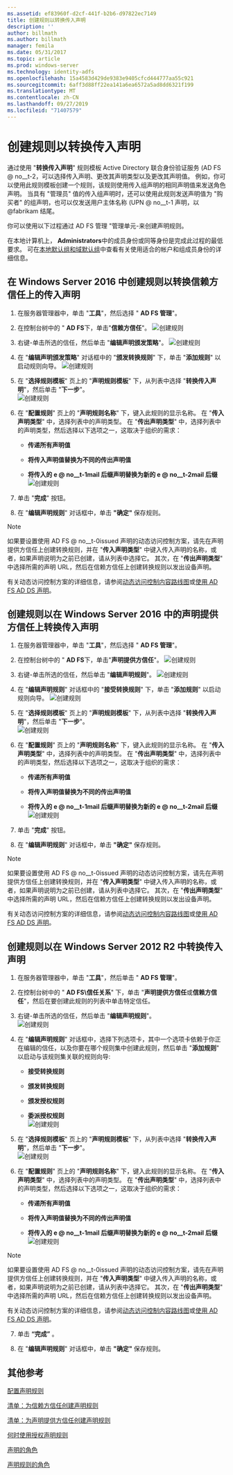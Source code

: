 ```yaml
---
ms.assetid: ef83960f-d2cf-441f-b2b6-d97822ec7149
title: 创建规则以转换传入声明
description: ''
author: billmath
ms.author: billmath
manager: femila
ms.date: 05/31/2017
ms.topic: article
ms.prod: windows-server
ms.technology: identity-adfs
ms.openlocfilehash: 15a4583d429de9383e9405cfcd444777aa55c921
ms.sourcegitcommit: 6aff3d88ff22ea141a6ea6572a5ad8dd6321f199
ms.translationtype: MT
ms.contentlocale: zh-CN
ms.lasthandoff: 09/27/2019
ms.locfileid: "71407579"
---
```

# <a name="create-a-rule-to-transform-an-incoming-claim"></a>创建规则以转换传入声明


通过使用 "**转换传入声明**" 规则模板 Active Directory 联合身份验证服务 \(AD FS @ no__t-2，可以选择传入声明、更改其声明类型以及更改其声明值。 例如，你可以使用此规则模板创建一个规则，该规则使用传入组声明的相同声明值来发送角色声明。 当具有 "管理员" 值的传入组声明时，还可以使用此规则发送声明值为 "购买者" 的组声明，也可以仅发送用户主体名称 \(UPN @ no__t-1 声明，以 @fabrikam 结尾。  
  
你可以使用以下过程通过 AD FS 管理 "管理单元\-来创建声明规则。  
  
在本地计算机上， **Administrators**中的成员身份或同等身份是完成此过程的最低要求。  可在[本地默认组和域默认组](https://go.microsoft.com/fwlink/?LinkId=83477)中查看有关使用适合的帐户和组成员身份的详细信息。 

## <a name="to-create-a-rule-to-transform-an-incoming-claim-on-a-relying-party-trust-in-windows-server-2016"></a>在 Windows Server 2016 中创建规则以转换信赖方信任上的传入声明 

1.  在服务器管理器中，单击 "**工具**"，然后选择 " **AD FS 管理**"。  
  
2.  在控制台树中的 " **AD FS**下，单击"**信赖方信任**"。 
![创建规则](media/Create-a-Rule-to-Pass-Through-or-Filter-an-Incoming-Claim/claimrule9.PNG)  
  
3.  右键\-单击所选的信任，然后单击 "**编辑声明颁发策略**"。
![创建规则](media/Create-a-Rule-to-Pass-Through-or-Filter-an-Incoming-Claim/claimrule10.PNG)   
  
4.  在 "**编辑声明颁发策略**" 对话框中的 "**颁发转换规则**" 下，单击 "**添加规则**" 以启动规则向导。 
![创建规则](media/Create-a-Rule-to-Pass-Through-or-Filter-an-Incoming-Claim/claimrule11.PNG)    

5.  在 "**选择规则模板**" 页上的 "**声明规则模板**" 下，从列表中选择 "**转换传入声明**"，然后单击 "**下一步**"。  
![创建规则](media/Create-a-Rule-to-Transform-an-Incoming-Claim/transform3.PNG)      

6.  在 "**配置规则**" 页上的 "**声明规则名称**" 下，键入此规则的显示名称。 在 "**传入声明类型**" 中，选择列表中的声明类型。 在 "**传出声明类型**" 中，选择列表中的声明类型，然后选择以下选项之一，这取决于组织的需求：  
  
    -   **传递所有声明值**  
  
    -   **将传入声明值替换为不同的传出声明值**  
  
    -   **将传入的 e @ no__t-1mail 后缀声明替换为新的 e @ no__t-2mail 后缀**  
![创建规则](media/Create-a-Rule-to-Transform-an-Incoming-Claim/transform4.PNG)   

7.  单击 "**完成**" 按钮。  
  
8.  在 "**编辑声明规则**" 对话框中，单击 **"确定"** 保存规则。
  
> [!NOTE]  
> 如果要设置使用 AD FS @ no__t-0issued 声明的动态访问控制方案，请先在声明提供方信任上创建转换规则，并在 "**传入声明类型**" 中键入传入声明的名称，或者，如果声明说明为之前已创建，请从列表中选择它。 其次，在 "**传出声明类型**" 中选择所需的声明 URL，然后在信赖方信任上创建转换规则以发出设备声明。  
>   
> 有关动态访问控制方案的详细信息，请参阅[动态访问控制内容路线图](../../solution-guides/dynamic-access-control--scenario-overview.md)或[使用 AD FS AD DS 声明](https://technet.microsoft.com/library/hh831504.aspx)。 

## <a name="to-create-a-rule-to-transform-an-incoming-claim-on-a-claims-provider-trust-in-windows-server-2016"></a>创建规则以在 Windows Server 2016 中的声明提供方信任上转换传入声明 
  
1.  在服务器管理器中，单击 "**工具**"，然后选择 " **AD FS 管理**"。  
  
2.  在控制台树中的 " **AD FS**下，单击"**声明提供方信任**"。 
![创建规则](media/Create-a-Rule-to-Pass-Through-or-Filter-an-Incoming-Claim/claimrule1.PNG)  
  
3.  右键\-单击所选的信任，然后单击 "**编辑声明规则**"。
![创建规则](media/Create-a-Rule-to-Pass-Through-or-Filter-an-Incoming-Claim/claimrule2.PNG)   
  
4.  在 "**编辑声明规则**" 对话框中的 "**接受转换规则**" 下，单击 "**添加规则**" 以启动规则向导。
![创建规则](media/Create-a-Rule-to-Pass-Through-or-Filter-an-Incoming-Claim/claimrule3.PNG)    

5.  在 "**选择规则模板**" 页上的 "**声明规则模板**" 下，从列表中选择 "**转换传入声明**"，然后单击 "**下一步**"。  
![创建规则](media/Create-a-Rule-to-Transform-an-Incoming-Claim/transform3.PNG)      

6.  在 "**配置规则**" 页上的 "**声明规则名称**" 下，键入此规则的显示名称。 在 "**传入声明类型**" 中，选择列表中的声明类型。 在 "**传出声明类型**" 中，选择列表中的声明类型，然后选择以下选项之一，这取决于组织的需求：  
  
    -   **传递所有声明值**  
  
    -   **将传入声明值替换为不同的传出声明值**  
  
    -   **将传入的 e @ no__t-1mail 后缀声明替换为新的 e @ no__t-2mail 后缀**  
![创建规则](media/Create-a-Rule-to-Transform-an-Incoming-Claim/transform4.PNG)       

7.  单击 "**完成**" 按钮。  
  
8.  在 "**编辑声明规则**" 对话框中，单击 **"确定"** 保存规则。  

> [!NOTE]  
> 如果要设置使用 AD FS @ no__t-0issued 声明的动态访问控制方案，请先在声明提供方信任上创建转换规则，并在 "**传入声明类型**" 中键入传入声明的名称，或者，如果声明说明为之前已创建，请从列表中选择它。 其次，在 "**传出声明类型**" 中选择所需的声明 URL，然后在信赖方信任上创建转换规则以发出设备声明。  
>   
> 有关动态访问控制方案的详细信息，请参阅[动态访问控制内容路线图](../../solution-guides/dynamic-access-control--scenario-overview.md)或[使用 AD FS AD DS 声明](https://technet.microsoft.com/library/hh831504.aspx)。   
  
## <a name="to-create-a-rule-to-transform-an-incoming-claim-in-windows-server-2012-r2"></a>创建规则以在 Windows Server 2012 R2 中转换传入声明 
  
1.  在服务器管理器中，单击 "**工具**"，然后单击 " **AD FS 管理**"。  
  
2.  在控制台树中的 " **AD FS\\信任关系**" 下，单击 "**声明提供方信任**或**信赖方信任**"，然后在要创建此规则的列表中单击特定信任。  
  
3.  右键\-单击所选的信任，然后单击 "**编辑声明规则**"。  
![创建规则](media/Create-a-Rule-to-Pass-Through-or-Filter-an-Incoming-Claim/claimrule6.PNG) 
  
4.  在 "**编辑声明规则**" 对话框中，选择下列选项卡，其中一个选项卡依赖于你正在编辑的信任，以及你要在哪个规则集中创建此规则，然后单击 "**添加规则**" 以启动与该规则集关联的规则向导:  
  
    -   **接受转换规则**  
  
    -   **颁发转换规则**  
  
    -   **颁发授权规则**  
  
    -   **委派授权规则**  
![创建规则](media/Create-a-Rule-to-Permit-All-Users/permitall5.PNG)
  
5.  在 "**选择规则模板**" 页上的 "**声明规则模板**" 下，从列表中选择 "**转换传入声明**"，然后单击 "**下一步**"。  
![创建规则](media/Create-a-Rule-to-Transform-an-Incoming-Claim/transform1.PNG)   

6.  在 "**配置规则**" 页上的 "**声明规则名称**" 下，键入此规则的显示名称。 在 "**传入声明类型**" 中，选择列表中的声明类型。 在 "**传出声明类型**" 中，选择列表中的声明类型，然后选择以下选项之一，这取决于组织的需求：  
  
    -   **传递所有声明值**  
  
    -   **将传入声明值替换为不同的传出声明值**  
  
    -   **将传入的 e @ no__t-1mail 后缀声明替换为新的 e @ no__t-2mail 后缀**  
![创建规则](media/Create-a-Rule-to-Transform-an-Incoming-Claim/transform2.PNG)  

> [!NOTE]  
> 如果要设置使用 AD FS @ no__t-0issued 声明的动态访问控制方案，请先在声明提供方信任上创建转换规则，并在 "**传入声明类型**" 中键入传入声明的名称，或者，如果声明说明为之前已创建，请从列表中选择它。 其次，在 "**传出声明类型**" 中选择所需的声明 URL，然后在信赖方信任上创建转换规则以发出设备声明。  
>   
> 有关动态访问控制方案的详细信息，请参阅[动态访问控制内容路线图](../../solution-guides/dynamic-access-control--scenario-overview.md)或[使用 AD FS AD DS 声明](https://technet.microsoft.com/library/hh831504.aspx)。  
  
7. 单击 **“完成”** 。  
  
8. 在 "**编辑声明规则**" 对话框中，单击 **"确定"** 保存规则。  

## <a name="additional-references"></a>其他参考 
[配置声明规则](Configure-Claim-Rules.md)  
 
[清单：为信赖方信任创建声明规则](https://technet.microsoft.com/library/ee913578.aspx)  

[清单：为声明提供方信任创建声明规则](https://technet.microsoft.com/library/ee913564.aspx)  
  
[何时使用授权声明规则](../../ad-fs/technical-reference/When-to-Use-an-Authorization-Claim-Rule.md)  

[声明的角色](../../ad-fs/technical-reference/The-Role-of-Claims.md)  
  
[声明规则的角色](../../ad-fs/technical-reference/The-Role-of-Claim-Rules.md) 
